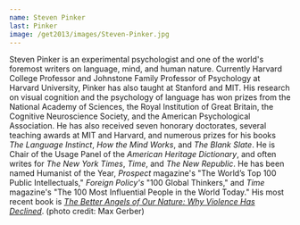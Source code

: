 ```yaml
---
name: Steven Pinker
last: Pinker
image: /get2013/images/Steven-Pinker.jpg
---
```


Steven Pinker is an experimental psychologist and one of the world's foremost writers on language, mind, and human nature. Currently Harvard College Professor and Johnstone Family Professor of Psychology at Harvard University, Pinker has also taught at Stanford and MIT. His research on visual cognition and the psychology of language has won prizes from the National Academy of Sciences, the Royal Institution of Great Britain, the Cognitive Neuroscience Society, and the American Psychological Association. He has also received seven honorary doctorates, several teaching awards at MIT and Harvard, and numerous prizes for his books _The Language Instinct_, _How the Mind Works_, and _The Blank Slate_. He is Chair of the Usage Panel of the _American Heritage Dictionary_, and often writes for _The New York Times_, _Time_, and _The New Republic_. He has been named Humanist of the Year, _Prospect_ magazine's "The World’s Top 100 Public Intellectuals," _Foreign Policy's_ "100 Global Thinkers," and _Time_ magazine's "The 100 Most Influential People in the World Today." His most recent book is
_[The Better Angels of Our Nature: Why Violence Has Declined](http://stevenpinker.com/publications/better-angels-our-nature)_. (photo credit: Max Gerber)
